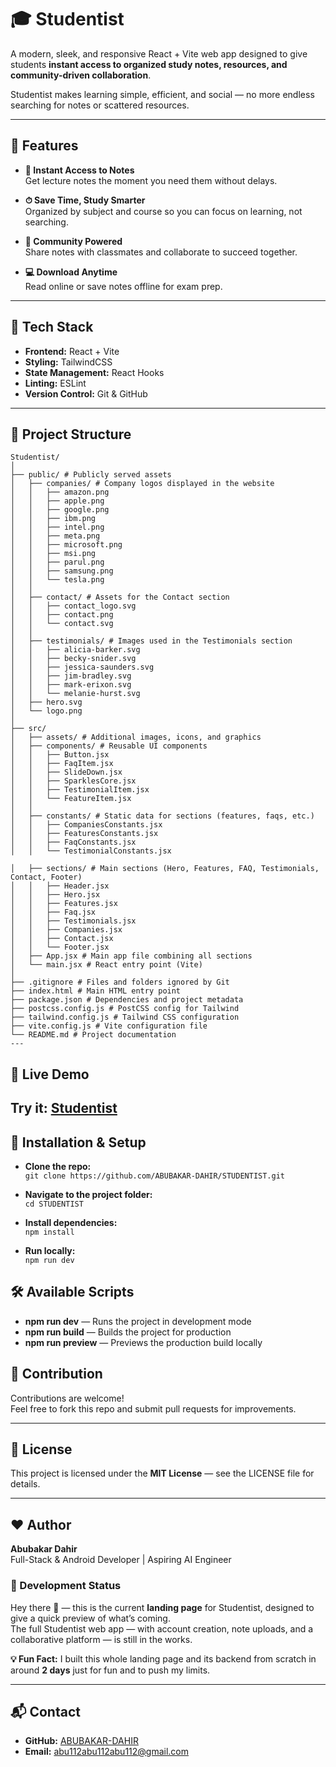 # 🎓 Studentist

A modern, sleek, and responsive React + Vite web app designed to give students **instant access to organized study notes, resources, and community-driven collaboration**.

Studentist makes learning simple, efficient, and social — no more endless searching for notes or scattered resources.

---

## 🌟 Features

- **📖 Instant Access to Notes**  
  Get lecture notes the moment you need them without delays.

- **⏱ Save Time, Study Smarter**  
  Organized by subject and course so you can focus on learning, not searching.

- **🤝 Community Powered**  
  Share notes with classmates and collaborate to succeed together.

- **💻 Download Anytime**  
  Read online or save notes offline for exam prep.

---

## 🚀 Tech Stack

- **Frontend:** React + Vite  
- **Styling:** TailwindCSS  
- **State Management:** React Hooks  
- **Linting:** ESLint  
- **Version Control:** Git & GitHub  

---

## 📂 Project Structure
```
Studentist/
│
├── public/ # Publicly served assets
│   ├── companies/ # Company logos displayed in the website
│   │   ├── amazon.png
│   │   ├── apple.png
│   │   ├── google.png
│   │   ├── ibm.png
│   │   ├── intel.png
│   │   ├── meta.png
│   │   ├── microsoft.png
│   │   ├── msi.png
│   │   ├── parul.png
│   │   ├── samsung.png
│   │   └── tesla.png
│   │
│   ├── contact/ # Assets for the Contact section
│   │   ├── contact_logo.svg
│   │   ├── contact.png
│   │   └── contact.svg
│   │
│   ├── testimonials/ # Images used in the Testimonials section 
│   │   ├── alicia-barker.svg
│   │   ├── becky-snider.svg
│   │   ├── jessica-saunders.svg
│   │   ├── jim-bradley.svg
│   │   ├── mark-erixon.svg
│   │   └── melanie-hurst.svg
│   ├── hero.svg 
│   └── logo.png 
│
├── src/
│   ├── assets/ # Additional images, icons, and graphics
│   ├── components/ # Reusable UI components
│   │   ├── Button.jsx
│   │   ├── FaqItem.jsx
│   │   ├── SlideDown.jsx
│   │   ├── SparklesCore.jsx
│   │   ├── TestimonialItem.jsx
│   │   └── FeatureItem.jsx
│   │
│   ├── constants/ # Static data for sections (features, faqs, etc.)
│   │   ├── CompaniesConstants.jsx
│   │   ├── FeaturesConstants.jsx
│   │   ├── FaqConstants.jsx
│   │   └── TestimonialConstants.jsx
        
│   ├── sections/ # Main sections (Hero, Features, FAQ, Testimonials, Contact, Footer)
│   │   ├── Header.jsx
│   │   ├── Hero.jsx
│   │   ├── Features.jsx
│   │   ├── Faq.jsx
│   │   ├── Testimonials.jsx
│   │   ├── Companies.jsx
│   │   ├── Contact.jsx
│   │   └── Footer.jsx
│   ├── App.jsx # Main app file combining all sections
│   └── main.jsx # React entry point (Vite)
│
├── .gitignore # Files and folders ignored by Git
├── index.html # Main HTML entry point
├── package.json # Dependencies and project metadata
├── postcss.config.js # PostCSS config for Tailwind
├── tailwind.config.js # Tailwind CSS configuration
├── vite.config.js # Vite configuration file
└── README.md # Project documentation
---
```

## 🎨 Live Demo

Try it:  [Studentist](https://studentist.netlify.app/) 
---

## 📌 Installation & Setup

- **Clone the repo:**  
  `git clone https://github.com/ABUBAKAR-DAHIR/STUDENTIST.git`

- **Navigate to the project folder:**  
  `cd STUDENTIST`

- **Install dependencies:**  
  `npm install`

- **Run locally:**  
  `npm run dev`

## 🛠 Available Scripts

- **npm run dev** — Runs the project in development mode  
- **npm run build** — Builds the project for production  
- **npm run preview** — Previews the production build locally

## 📢 Contribution

Contributions are welcome!  
Feel free to fork this repo and submit pull requests for improvements.

---

## 📜 License

This project is licensed under the **MIT License** — see the LICENSE file for details.

---

## ❤️ Author

**Abubakar Dahir**  
Full-Stack & Android Developer | Aspiring AI Engineer

### 🧩 Development Status

Hey there 👋 — this is the current **landing page** for Studentist, designed to give a quick preview of what’s coming.  
The full Studentist web app — with account creation, note uploads, and a collaborative platform — is still in the works.

**💡 Fun Fact:** I built this whole landing page and its backend from scratch in around **2 days** just for fun and to push my limits.


---

## 📬 Contact

- **GitHub:** [ABUBAKAR-DAHIR](https://github.com/ABUBAKAR-DAHIR)  
- **Email:** [abu112abu112abu112@gmail.com](abu112abu112abu112@gmail.com)
